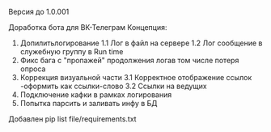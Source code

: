 Версия до 1.0.001

Доработка бота для ВК-Телеграм
Концепция:
  1. Допилитьлогирование
     1.1 Лог в файл на сервере
     1.2 Лог сообщение в служебную группу в Run time
  2. Фикс бага с "пропажей" продолжения логав том числе потеря опроса
  3. Коррекция визуальной части
     3.1 Корректное отображение ссылок -оформить как ссылки-слово
     3.2 Ссылки на ведущих
  4. Подключение кафки в рамках логирования
  5. Попытка парсить и заливать инфу в БД


Добавлен pip list 
  file/requirements.txt
